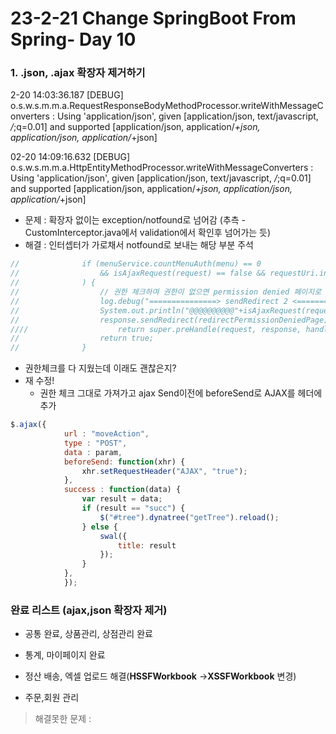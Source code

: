 # 23-2-21 Change SpringBoot From Spring- Day 10

### 1. .json, .ajax 확장자 제거하기

2-20 14:03:36.187 [DEBUG] o.s.w.s.m.m.a.RequestResponseBodyMethodProcessor.writeWithMessageConverters : Using 'application/json', given [application/json, text/javascript, */*;q=0.01] and supported [application/json, application/*+json, application/json, application/*+json]

02-20 14:09:16.632 [DEBUG] o.s.w.s.m.m.a.HttpEntityMethodProcessor.writeWithMessageConverters : Using 'application/json', given [application/json, text/javascript, */*;q=0.01] and supported [application/json, application/*+json, application/json, application/*+json]

- 문제 : 확장자 없이는 exception/notfound로 넘어감 (추측 - CustomInterceptor.java에서 validation에서 확인후 넘어가는 듯)
- 해결 : 인터셉터가 가로채서 notfound로 보내는 해당 부분 주석

```java
//				if (menuService.countMenuAuth(menu) == 0
//					&& isAjaxRequest(request) == false && requestUri.indexOf("ajax") == -1 && requestUri.indexOf("json") == -1 
//			    ) {
//			    	// 권한 체크하여 권한이 없으면 permission denied 페이지로
//					log.debug("===============> sendRedirect 2 <=================");
//					System.out.println("@@@@@@@@@@"+isAjaxRequest(request));
//					response.sendRedirect(redirectPermissionDeniedPage);
////					return super.preHandle(request, response, handler);
//					return true;
//				}
```

- 권한체크를 다 지웠는데 이래도 괜찮은지?
- 재 수정!
  - 권한 체크 그대로 가져가고 ajax Send이전에 beforeSend로 AJAX를 헤더에 추가


```js
$.ajax({
			url : "moveAction",
			type : "POST",
			data : param,
			beforeSend: function(xhr) {
				xhr.setRequestHeader("AJAX", "true"); 
			},
			success : function(data) {
				var result = data;
				if (result == "succ") {
					$("#tree").dynatree("getTree").reload();
				} else {
					swal({
				        title: result
				    });
				}
			},
			});
```



### 완료 리스트 (ajax,json 확장자 제거)

- 공통 완료, 상품관리, 상점관리 완료
- 통계, 마이페이지 완료

- 정산 배송, 엑셀 업로드 해결(**HSSFWorkbook** ->**XSSFWorkbook**  변경)

- 주문,회원 관리

> 해결못한 문제 : 
